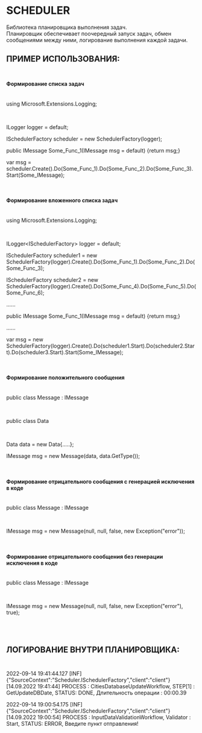 # SCHEDULER
Библиотека планировщика выполнения задач.<br>
Планировщик обеспечивает поочередный запуск задач, обмен сообщениями между ними, логирование выполнения каждой задачи.<br>
 
## ПРИМЕР ИСПОЛЬЗОВАНИЯ:<br><br> 

#### Формирование списка задач<br><br>

<p>using Microsoft.Extensions.Logging;</p><br>

<p>ILogger<ISchedulerFactory> logger = default;</p>
<p>ISchedulerFactory scheduler = new SchedulerFactory(logger);</p>
<p>public IMessage Some_Func_1(IMessage msg = default) {return msg;}</p>
<p>var msg = scheduler.Create().Do(Some_Func_1).Do(Some_Func_2).Do(Some_Func_3).Start(Some_IMessage);</p><br>

#### Формирование вложенного списка задач<br><br>

<p>using Microsoft.Extensions.Logging;</p><br>

<p>ILogger&lt;ISchedulerFactory> logger = default;</p>
<p>ISchedulerFactory scheduler1 = new SchedulerFactory(logger).Create().Do(Some_Func_1).Do(Some_Func_2).Do(Some_Func_3);</p>
<p>ISchedulerFactory scheduler2 = new SchedulerFactory(logger).Create().Do(Some_Func_4).Do(Some_Func_5).Do(Some_Func_6);</p>
<p>......</p>				  
<p>public IMessage Some_Func_1(IMessage msg = default) {return msg;}</p>
<p>......</p>	
<p>var msg = new SchedulerFactory(logger).Create().Do(scheduler1.Start).Do(scheduler2.Start).Do(scheduler3.Start).Start(Some_IMessage);</p><br>

#### Формирование положительного сообщения<br><br>

<p>public class Message : IMessage</p><br>
<p>public class Data</p><br>

<p>Data data = new Data{.....};</p>
<p>IMessage msg = new Message(data, data.GetType());</p><br>

#### Формирование отрицательного сообщения с генерацией исключения в коде<br><br>

<p>public class Message : IMessage</p><br>
<p>IMessage msg = new Message(null, null, false, new Exception("error"));</p><br>

#### Формирование отрицательного сообщения без генерации исключения в коде<br><br>

<p>public class Message : IMessage</p><br>
<p>IMessage msg = new Message(null, null, false, new Exception("error"), true);</p><br><br>

## ЛОГИРОВАНИЕ ВНУТРИ ПЛАНИРОВЩИКА:<br><br>

2022-09-14 19:41:44.127 [INF] {"SourceContext":"Scheduler.ISchedulerFactory","client":"client"} [14.09.2022 19:41:44] PROCESS : CitiesDatabaseUpdateWorkflow, STEP[1] : GetUpdateDBDate, STATUS: DONE, Длительность операции : 00:00.39 

2022-09-14 19:00:54.175 [INF] {"SourceContext":"Scheduler.ISchedulerFactory","client":"client"} [14.09.2022 19:00:54] PROCESS : InputDataValidationWorkflow, Validator : Start, STATUS: ERROR, Введите пункт отправления! 







        



